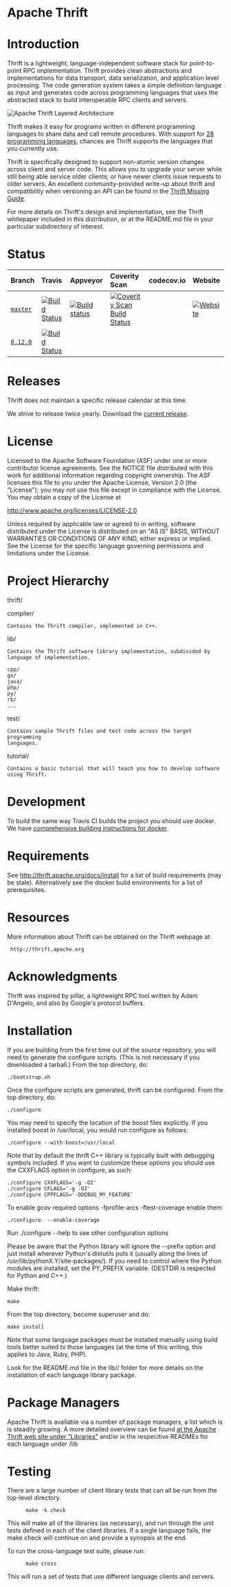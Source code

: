 Apache Thrift
=============

Introduction
============

Thrift is a lightweight, language-independent software stack for
point-to-point RPC implementation.
Thrift provides clean abstractions and implementations for data transport,
data serialization, and application level processing. The code generation
system takes a simple definition language as input and generates code
across programming languages that uses the abstracted stack to build
interoperable RPC clients and servers.

![Apache Thrift Layered Architecture](doc/images/thrift-layers.png)

Thrift makes it easy for programs written in different programming
languages to share data and call remote procedures.  With support 
for [28 programming languages](LANGUAGES.md), chances are Thrift 
supports the languages that you currently use.

Thrift is specifically designed to support non-atomic version changes
across client and server code.  This allows you to upgrade your
server while still being able service older clients; or have newer
clients issue requests to older servers.  An excellent community-provided
write-up about thrift and compatibility when versioning an API can be
found in the [Thrift Missing Guide](https://diwakergupta.github.io/thrift-missing-guide/#_versioning_compatibility).

For more details on Thrift's design and implementation, see the Thrift
whitepaper included in this distribution, or at the README.md file
in your particular subdirectory of interest.

Status
======

| Branch | Travis | Appveyor | Coverity Scan | codecov.io | Website |
| :----- | :----- | :------- | :------------ | :--------- | :------ |
| [`master`](https://github.com/apache/thrift/tree/master) | [![Build Status](https://travis-ci.org/apache/thrift.svg?branch=master)](https://travis-ci.org/apache/thrift/branches) | [![Build status](https://ci.appveyor.com/api/projects/status/github/apache/thrift?branch=master&svg=true)](https://ci.appveyor.com/project/ApacheSoftwareFoundation/thrift/history) | [![Coverity Scan Build Status](https://scan.coverity.com/projects/1345/badge.svg)](https://scan.coverity.com/projects/thrift) | | [![Website](https://img.shields.io/badge/official-website-brightgreen.svg)](https://thrift.apache.org/) |
| [`0.12.0`](https://github.com/apache/thrift/tree/0.12.0) | [![Build Status](https://travis-ci.org/apache/thrift.svg?branch=0.12.0)](https://travis-ci.org/apache/thrift/branches) | | | | |

Releases
========

Thrift does not maintain a specific release calendar at this time.  

We strive to release twice yearly.  Download the [current release](http://thrift.apache.org/download).

License
=======

Licensed to the Apache Software Foundation (ASF) under one
or more contributor license agreements. See the NOTICE file
distributed with this work for additional information
regarding copyright ownership. The ASF licenses this file
to you under the Apache License, Version 2.0 (the
"License"); you may not use this file except in compliance
with the License. You may obtain a copy of the License at

  http://www.apache.org/licenses/LICENSE-2.0

Unless required by applicable law or agreed to in writing,
software distributed under the License is distributed on an
"AS IS" BASIS, WITHOUT WARRANTIES OR CONDITIONS OF ANY
KIND, either express or implied. See the License for the
specific language governing permissions and limitations
under the License.

Project Hierarchy
=================

thrift/

  compiler/

    Contains the Thrift compiler, implemented in C++.

  lib/

    Contains the Thrift software library implementation, subdivided by
    language of implementation.

    cpp/
    go/
    java/
    php/
    py/
    rb/
    ...

  test/

    Contains sample Thrift files and test code across the target programming
    languages.

  tutorial/

    Contains a basic tutorial that will teach you how to develop software
    using Thrift.

Development
===========

To build the same way Travis CI builds the project you should use docker.
We have [comprehensive building instructions for docker](build/docker/README.md).

Requirements
============

See http://thrift.apache.org/docs/install for a list of build requirements (may be stale).  Alternatively see the docker build environments for a list of prerequisites.

Resources
=========

More information about Thrift can be obtained on the Thrift webpage at:

     http://thrift.apache.org

Acknowledgments
===============

Thrift was inspired by pillar, a lightweight RPC tool written by Adam D'Angelo,
and also by Google's protocol buffers.

Installation
============

If you are building from the first time out of the source repository, you will
need to generate the configure scripts.  (This is not necessary if you
downloaded a tarball.)  From the top directory, do:

    ./bootstrap.sh

Once the configure scripts are generated, thrift can be configured.
From the top directory, do:

    ./configure

You may need to specify the location of the boost files explicitly.
If you installed boost in /usr/local, you would run configure as follows:

    ./configure --with-boost=/usr/local

Note that by default the thrift C++ library is typically built with debugging
symbols included. If you want to customize these options you should use the
CXXFLAGS option in configure, as such:

    ./configure CXXFLAGS='-g -O2'
    ./configure CFLAGS='-g -O2'
    ./configure CPPFLAGS='-DDEBUG_MY_FEATURE'

To enable gcov required options -fprofile-arcs -ftest-coverage enable them:

    ./configure  --enable-coverage

Run ./configure --help to see other configuration options

Please be aware that the Python library will ignore the --prefix option
and just install wherever Python's distutils puts it (usually along
the lines of /usr/lib/pythonX.Y/site-packages/).  If you need to control
where the Python modules are installed, set the PY_PREFIX variable.
(DESTDIR is respected for Python and C++.)

Make thrift:

	make

From the top directory, become superuser and do:

	make install

Note that some language packages must be installed manually using build tools
better suited to those languages (at the time of this writing, this applies
to Java, Ruby, PHP).

Look for the README.md file in the lib/<language>/ folder for more details on the
installation of each language library package.

Package Managers
================

Apache Thrift is available via a number of package managers, a list which is 
is steadily growing. A more detailed overview can be found 
[at the Apache Thrift web site under "Libraries"](http://thrift.apache.org/lib/) 
and/or in the respecitive READMEs for each language under /lib

Testing
=======

There are a large number of client library tests that can all be run
from the top-level directory.

          make -k check

This will make all of the libraries (as necessary), and run through
the unit tests defined in each of the client libraries. If a single
language fails, the make check will continue on and provide a synopsis
at the end.

To run the cross-language test suite, please run:

          make cross

This will run a set of tests that use different language clients and
servers.


